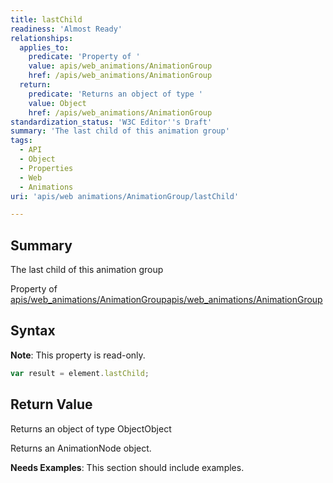 ```yaml
---
title: lastChild
readiness: 'Almost Ready'
relationships:
  applies_to:
    predicate: 'Property of '
    value: apis/web_animations/AnimationGroup
    href: /apis/web_animations/AnimationGroup
  return:
    predicate: 'Returns an object of type '
    value: Object
    href: /apis/web_animations/AnimationGroup
standardization_status: 'W3C Editor''s Draft'
summary: 'The last child of this animation group'
tags:
  - API
  - Object
  - Properties
  - Web
  - Animations
uri: 'apis/web animations/AnimationGroup/lastChild'

---
```

## Summary

The last child of this animation group

Property of [apis/web\_animations/AnimationGroup](/apis/web_animations/AnimationGroup)[apis/web\_animations/AnimationGroup](/apis/web_animations/AnimationGroup)

## Syntax

**Note**: This property is read-only.

``` js
var result = element.lastChild;
```

## Return Value

Returns an object of type ObjectObject

Returns an AnimationNode object.

**Needs Examples**: This section should include examples.

